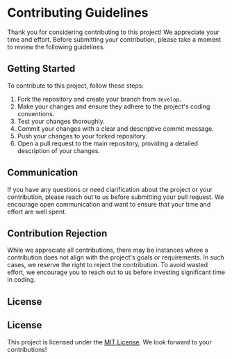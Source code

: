 # Contributing Guidelines

Thank you for considering contributing to this project! We appreciate your time and effort. Before submitting your contribution, please take a moment to review the following guidelines.

## Getting Started

To contribute to this project, follow these steps:

1. Fork the repository and create your branch from `develop`.
2. Make your changes and ensure they adhere to the project's coding conventions.
3. Test your changes thoroughly.
4. Commit your changes with a clear and descriptive commit message.
5. Push your changes to your forked repository.
6. Open a pull request to the main repository, providing a detailed description of your changes.

## Communication

If you have any questions or need clarification about the project or your contribution, please reach out to us before submitting your pull request. We encourage open communication and want to ensure that your time and effort are well spent.

## Contribution Rejection

While we appreciate all contributions, there may be instances where a contribution does not align with the project's goals or requirements. In such cases, we reserve the right to reject the contribution. To avoid wasted effort, we encourage you to reach out to us before investing significant time in coding.

## License

## License

This project is licensed under the [MIT License](LICENSE).
We look forward to your contributions!
